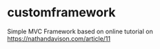 # customframework
Simple MVC Framework based on online tutorial on https://nathandavison.com/article/11
